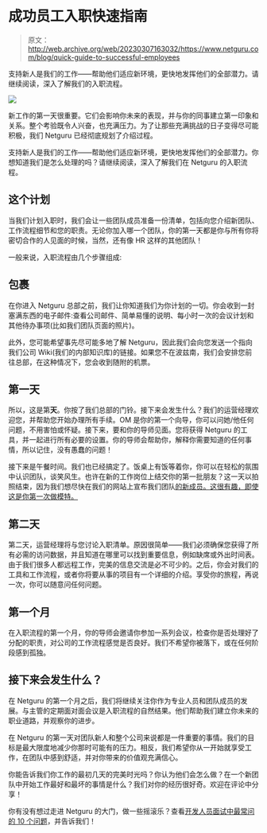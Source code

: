 # 成功员工入职快速指南

> 原文：<http://web.archive.org/web/20230307163032/https://www.netguru.com/blog/quick-guide-to-successful-employees>

 支持新人是我们的工作——帮助他们适应新环境，更快地发挥他们的全部潜力。请继续阅读，深入了解我们的入职流程。

![](img/b0b08d5cf9b22afbac1c325a512fc447.png)

新工作的第一天很重要。它们会影响你未来的表现，并与你的同事建立第一印象和关系。整个考验既令人兴奋，也充满压力。为了让那些充满挑战的日子变得尽可能积极，我们 Netguru 已经彻底规划了介绍过程。

支持新人是我们的工作——帮助他们适应新环境，更快地发挥他们的全部潜力。你想知道我们是怎么处理的吗？请继续阅读，深入了解我们在 Netguru 的入职流程。

## 这个计划

当我们计划入职时，我们会让一些团队成员准备一份清单，包括向您介绍新团队、工作流程细节和您的职责。无论你加入哪一个团队，你的第一天都是你与所有你将密切合作的人见面的时候，当然，还有像 HR 这样的其他团队！

一般来说，入职流程由几个步骤组成:

## 包裹

在你进入 Netguru 总部之前，我们让你知道我们为你计划的一切。你会收到一封塞满东西的电子邮件:查看公司邮件、简单易懂的说明、每小时一次的会议计划和其他待办事项(比如我们团队页面的照片)。

此外，您可能希望事先尽可能多地了解 Netguru，因此我们会向您发送一个指向我们公司 Wiki(我们的内部知识库)的链接。如果您不在波兹南，我们会安排您前往总部，在这种情况下，您会收到随附的机票。

## 第一天

所以，这是第**天**。你按了我们总部的门铃。接下来会发生什么？我们的运营经理欢迎您，并帮助您开始办理所有手续。OM 是你的第一个向导，你可以问她/他任何问题，不用害怕或怀疑。接下来，要和你的导师见面。您将获得 Netguru 的工具，并一起进行所有必要的设置。你的导师会帮助你，解释你需要知道的任何事情，所以记住，没有愚蠢的问题！

接下来是午餐时间。我们也已经搞定了。饭桌上有饭等着你，你可以在轻松的氛围中认识团队，谈笑风生。也许在新的工作岗位上结交你的第一批朋友？这一天以拍照结束，因为我们想尽快在我们的网站上宣布我们团队[的新成员。这很有趣，即使这是你第一次做模特。](http://web.archive.org/web/20220926184405/https://www.netguru.com/about-us/team-netguru)

## 第二天

第二天，运营经理将与您讨论入职清单。原因很简单——我们必须确保您获得了所有必需的访问数据，并且知道在哪里可以找到重要信息，例如缺席或外出时间表。由于我们很多人都远程工作，完美的信息交流是必不可少的。之后，你会对我们的工具和工作流程，或者你将要从事的项目有一个详细的介绍。享受你的旅程，再说一次，你可以随意问任何问题。

## 第一个月

在入职流程的第一个月，你的导师会邀请你参加一系列会议，检查你是否处理好了分配的职责，对公司的工作流程感觉是否良好。我们不希望你被落下，或在任何阶段感到孤独。

## 接下来会发生什么？

在 Netguru 的第一个月之后，我们将继续关注你作为专业人员和团队成员的发展。与主管的定期面对面会议是入职流程的自然结果。他们帮助我们建立你未来的职业道路，并观察你的进步。

在 Netguru 的第一天对团队新人和整个公司来说都是一件重要的事情。我们的目标是最大限度地减少你那时可能有的压力。相反，我们希望你从一开始就享受工作，在团队中感到舒适，并对你带来的价值观充满信心。

你能告诉我们你工作的最初几天的完美时光吗？你认为他们会怎么做？在一个新团队中开始工作最好和最坏的事情是什么？我们对你的经历很好奇。欢迎在评论中分享！

你有没有想过走进 Netguru 的大门，做一些摇滚乐？查看[开发人员面试中最常问的 10 个问题](http://web.archive.org/web/20220926184405/https://www.netguru.com/blog/developer-interview-questions)，并告诉我们！